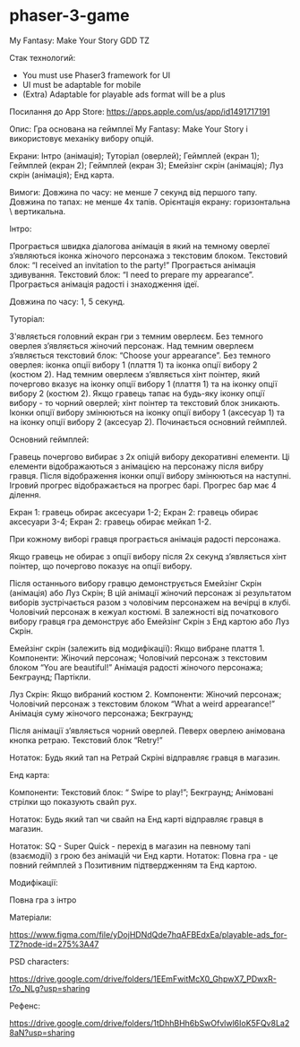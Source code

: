 # phaser-3-game

My Fantasy: Make Your Story
GDD TZ

Стак технологий:

- You must use ​Phaser3 framework​ for UI
- UI must be adaptable for mobile
- (Extra) Adaptable for playable ads format will be a plus

Посилання до App Store:
https://apps.apple.com/us/app/id1491717191

Опис:
Гра основана на геймплеї My Fantasy: Make Your Story і використовує механіку вибору опцій.

Екрани:
Інтро (анімація);
Туторіал (оверлей);
Геймплей (екран 1);
Геймплей (екран 2);
Геймплей (екран 3);
Емейзінг скрін (анімація);
Луз скрін (анімація);
Енд карта.

Вимоги:
Довжина по часу: не менше 7 секунд від першого тапу.
Довжина по тапах: не менше 4х тапів.
Орієнтація екрану: горизонтальна \ вертикальна.

Інтро:

Програється швидка діалогова анімація в який на темному оверлеї з’являються іконка жіночого персонажа з текстовим блоком.
Текстовий блок: “I received an invitation to the party!”
Програється анімація здивування.
Текстовий блок: “I need to prepare my appearance”.
Програється анімація радості і знаходження ідеї.

Довжина по часу: 1, 5 секунд.

Туторіал:

З'являється головний екран гри з темним оверлеєм.
Без темного оверлея з’являється жіночий персонаж.
Над темним оверлеєм з’являється текстовий блок: “Choose your appearance”.
Без темного оверлея: іконка опції вибору 1 (плаття 1) та іконка опції вибору 2 (костюм 2).
Над темним оверлеєм з’являється хінт поінтер, який почергово вказує на іконку опції вибору 1 (плаття 1) та на іконку опції вибору 2 (костюм 2).
Якщо гравець тапає на будь-яку іконку опції вибору - то чорний оверлей; хінт поінтер та текстовий блок зникають. Іконки опції вибору змінюються на іконку опції вибору 1 (аксесуар 1) та на іконку опції вибору 2 (аксесуар 2).
Починається основний геймплей.

Основний геймплей:

Гравець почергово вибирає з 2х опіцій вибору декоративні елементи. Ці елементи відображаються з анімацією на персонажу після вибру гравця. Після відображення іконки опції вибору змінюються на наступні.
Ігровий прогрес відображається на прогрес барі. Прогрес бар має 4 ділення.

Екран 1: гравець обирає аксесуари 1-2;
Екран 2: гравець обирає аксесуари 3-4;
Екран 2: гравець обирає мейкап 1-2.

При кожному виборі гравця програється анімація радості персонажа.

Якщо гравець не обирає з опції вибору після 2х секунд з’являється хінт поінтер, що почергово показує на опції вибору.

Після останнього вибору гравцю демонструється Емейзінг Скрін (анімація) або Луз Скрін;
В цій анімації жіночий персонаж зі результатом виборів зустрічається разом з чоловічим персонажем на вечірці в клубі.
Чоловічий персонаж в кежуал костюмі.
В залежності від початкового вибору гравця гра демонструє або Емейзінг Скрін з Енд картою або Луз Скрін.

Емейзінг скрін (залежить від модифікації):
Якщо вибране плаття 1.
Компоненти:
Жіночий персонаж;
Чоловічий персонаж з текстовим блоком “You are beautiful!”
Анімація радості жіночого персонажа;
Бекграунд;
Партікли.

Луз Скрін:
Якщо вибраний костюм 2.
Компоненти:
Жіночий персонаж;
Чоловічий персонаж з текстовим блоком “What a weird appearance!”
Анімація суму жіночого персонажа;
Бекграунд;

Після анімації з’являється чорний оверлей.
Певерх оверлею анімована кнопка ретраю.
Текстовий блок “Retry!”

Нотаток: Будь який тап на Ретрай Скріні відправляє гравця в магазин.

Енд карта:

Компоненти:
Текстовий блок: “ Swipe to play!”;
Бекграунд;
Анімовані стрілки що показують свайп рух.

Нотаток: Будь який тап чи свайп на Енд карті відправляє гравця в магазин.

Нотаток: SQ - Super Quick - перехід в магазин на певному тапі (взаємодії) з грою без анімацій чи Енд карти.
Нотаток: Повна гра - це повний геймплей з Позитивним підтвердженням та Енд картою.

Модифікації:

Повна гра з інтро

Матеріали:

https://www.figma.com/file/yDojHDNdQde7hqAFBEdxEa/playable-ads_for-TZ?node-id=275%3A47

PSD characters:

https://drive.google.com/drive/folders/1EEmFwitMcX0_GhpwX7_PDwxR-t7o_NLg?usp=sharing

Рефенс:

https://drive.google.com/drive/folders/1tDhhBHh6bSwOfvlwl6IoK5FQv8La28aN?usp=sharing
